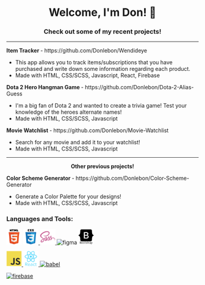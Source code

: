 <h1 align="center">Welcome, I'm Don! 🤙 </h1>


<h3 align="center"><strong>Check out some of my recent projects! </strong></h3>

<hr>

<p align = "left"> 
<strong> Item Tracker </strong> - https://github.com/Donlebon/Wendideye
</p>

<ul> 
<li>This app allows you to track items/subscriptions that you have purchased and write down some information regarding each product.</li>
<li>Made with HTML, CSS/SCSS, Javascript, React, Firebase </li>
</ul>

<p align = "left">
<strong> Dota 2 Hero Hangman Game </strong> - 
https://github.com/Donlebon/Dota-2-Alias-Guess
</p>

<ul> 
<li>I'm a big fan of Dota 2 and wanted to create a trivia game! Test your knowledge of the heroes alternate names! </li>
<li>Made with HTML, CSS/SCSS, Javascript </li>
</ul>

<p align = "left">
<strong> Movie Watchlist </strong> - 
https://github.com/Donlebon/Movie-Watchlist
</p>


<ul> 
<li>Search for any movie and add it to your watchlist!</li>
<li>Made with HTML, CSS/SCSS, Javascript </li>
</ul>

<hr>

<p align = "center">
<strong> Other previous projects! </strong>
</p>

<p align = "left">
<strong> Color Scheme Generator </strong> - 
https://github.com/Donlebon/Color-Scheme-Generator
</p>


<ul> 
<li>Generate a Color Palette for your designs!</li>
<li>Made with HTML, CSS/SCSS, Javascript </li>
</ul>

<h3 align="left">Languages and Tools:</h3>


<img src="https://raw.githubusercontent.com/devicons/devicon/master/icons/html5/html5-original-wordmark.svg" alt="html5" width="40" height="40"/> </a> <a href="https://developer.mozilla.org/en-US/docs/Web/JavaScript" target="_blank" rel="noreferrer"> <img src="https://raw.githubusercontent.com/devicons/devicon/master/icons/css3/css3-original-wordmark.svg" alt="css3" width="40" height="40"/> </a> <a href="https://www.figma.com/" target="_blank" rel="noreferrer"> <img src="https://raw.githubusercontent.com/devicons/devicon/master/icons/sass/sass-original.svg" alt="sass" width="40" height="40"/> </a> <img src="https://www.vectorlogo.zone/logos/figma/figma-icon.svg" alt="figma" width="40" height="40"/> </a> <a href="https://firebase.google.com/" target="_blank" rel="noreferrer"> 
<a href="https://getbootstrap.com" target="_blank" rel="noreferrer"> <img src="https://raw.githubusercontent.com/devicons/devicon/master/icons/bootstrap/bootstrap-plain-wordmark.svg" alt="bootstrap" width="40" height="40"/> </a></p>  <a href="https://www.w3schools.com/css/" target="_blank" rel="noreferrer"> <img src="https://raw.githubusercontent.com/devicons/devicon/master/icons/javascript/javascript-original.svg" alt="javascript" width="40" height="40"/> </a> <a href="https://nodejs.org" target="_blank" rel="noreferrer"> <img src="https://raw.githubusercontent.com/devicons/devicon/master/icons/react/react-original-wordmark.svg" alt="react" width="40" height="40"/> </a> <a href="https://sass-lang.com" target="_blank" rel="noreferrer"> <img src="https://www.vectorlogo.zone/logos/babeljs/babeljs-icon.svg" alt="babel" width="40" height="40"/> </a>

<p align="left"> <a href="https://babeljs.io/" target="_blank" rel="noreferrer"> <img src="https://www.vectorlogo.zone/logos/firebase/firebase-icon.svg" alt="firebase" width="40" height="40"/> </a> <a href="https://www.w3.org/html/" target="_blank" rel="noreferrer">











